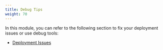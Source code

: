 ```yaml
---
title: Debug Tips
weight: 70
---
```


In this module, you can refer to the following section to fix your deployment issues or use debug tools:

- [Deployment Issues](./issues)

